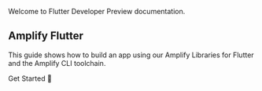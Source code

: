 <amplify-callout warning>

Welcome to Flutter Developer Preview documentation.

</amplify-callout>

## Amplify Flutter

This guide shows how to build an app using our Amplify Libraries for Flutter and the Amplify CLI toolchain.


<docs-internal-link-button href="~/lib/project-setup/prereq.md"> <span slot="text">Get Started 🚀</span> </docs-internal-link-button>